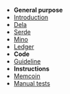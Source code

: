 - **General purpose**
- [Introduction](introduction.md)
- [Dela](dela.md)
- [Serde](serde.md)
- [Mino](mino.md)
- [Ledger](ledger.md)
- **Code**
- [Guideline](guideline.md)
- **Instructions**
- [Memcoin](memcoin.md)
- [Manual tests](manual_tests.md)